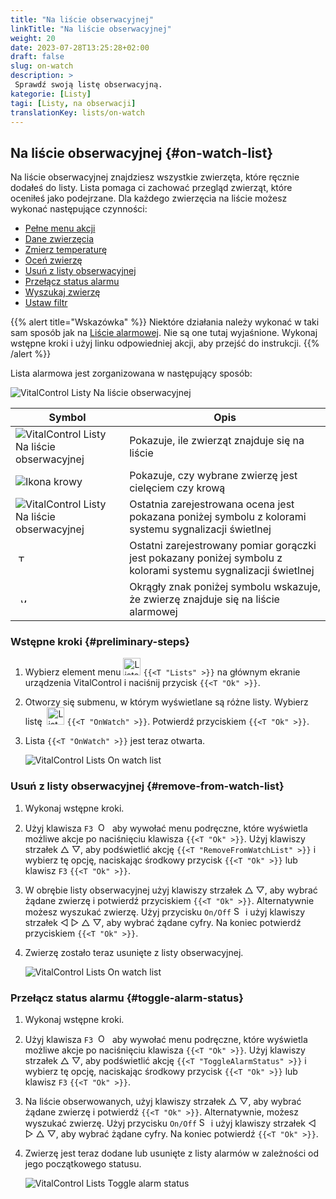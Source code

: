 ```yaml
---
title: "Na liście obserwacyjnej"
linkTitle: "Na liście obserwacyjnej"
weight: 20
date: 2023-07-28T13:25:28+02:00
draft: false
slug: on-watch
description: >
 Sprawdź swoją listę obserwacyjną.
kategorie: [Listy]
tagi: [Listy, na obserwacji]
translationKey: lists/on-watch
---
```

## Na liście obserwacyjnej {#on-watch-list}

Na liście obserwacyjnej znajdziesz wszystkie zwierzęta, które ręcznie dodałeś do listy. Lista pomaga ci zachować przegląd zwierząt, które oceniłeś jako podejrzane. Dla każdego zwierzęcia na liście możesz wykonać następujące czynności:

- [Pełne menu akcji](../alarm/#full-action-menu)
- [Dane zwierzęcia](../alarm/#animal-data)
- [Zmierz temperaturę](../alarm/#take-temperature)
- [Oceń zwierzę](../alarm/#rate-animal)
- [Usuń z listy obserwacyjnej](#remove-from-watch-list)
- [Przełącz status alarmu](#toggle-alarm-status)
- [Wyszukaj zwierzę](../alarm/#search-animal)
- [Ustaw filtr](../alarm/#set-filter)

{{% alert title="Wskazówka" %}}
Niektóre działania należy wykonać w taki sam sposób jak na [Liście alarmowej](../alarm). Nie są one tutaj wyjaśnione. Wykonaj wstępne kroki i użyj linku odpowiedniej akcji, aby przejść do instrukcji.
{{% /alert %}}

Lista alarmowa jest zorganizowana w następujący sposób:

   ![VitalControl Listy Na liście obserwacyjnej](../images/onwatchstructure.png "Struktura listy obserwacyjnej")

|Symbol   | Opis
|---------|-----
| ![VitalControl Listy Na liście obserwacyjnej](../images/kopf.png "Licznik wielkości stada") | Pokazuje, ile zwierząt znajduje się na liście
| ![Ikona krowy](../images/kopf2.png "Głowa krowy") | Pokazuje, czy wybrane zwierzę jest cielęciem czy krową
| ![VitalControl Listy Na liście obserwacyjnej](../images/auge.png "Ocena") | Ostatnia zarejestrowana ocena jest pokazana poniżej symbolu z kolorami systemu sygnalizacji świetlnej
| &nbsp;<img src="/icons/actions/temperature.svg" width="12" align="bottom" alt="Temperatura ciała" title="Temperatura ciała" /> | Ostatni zarejestrowany pomiar gorączki jest pokazany poniżej symbolu z kolorami systemu sygnalizacji świetlnej
| &nbsp;&nbsp;<img src="/icons/header/alarm.svg" width="8" align="bottom" alt="Wyświetl zwierzę na alarmie" title="Zwierzę na alarmie" /> | Okrągły znak poniżej symbolu wskazuje, że zwierzę znajduje się na liście alarmowej

### Wstępne kroki {#preliminary-steps}

1. Wybierz element menu <img src="/icons/main/lists.svg" width="28" align="bottom" alt="Lists" /> `{{<T "Lists" >}}` na głównym ekranie urządzenia VitalControl i naciśnij przycisk `{{<T "Ok" >}}`.

2. Otworzy się submenu, w którym wyświetlane są różne listy. Wybierz listę &nbsp;<img src="/icons/lists/onwatch.svg" width="28" align="bottom" alt="List 'On watch'" /> `{{<T "OnWatch" >}}`. Potwierdź przyciskiem `{{<T "Ok" >}}`.

3. Lista `{{<T "OnWatch" >}}` jest teraz otwarta.

   ![VitalControl Lists On watch list](../images/firststeps2.png "Preliminary Steps")

### Usuń z listy obserwacyjnej {#remove-from-watch-list}

1. Wykonaj wstępne kroki.

2. Użyj klawisza `F3` &nbsp;<img src="/icons/footer/open-popup.svg" width="15" align="bottom" alt="Open popup" />&nbsp; aby wywołać menu podręczne, które wyświetla możliwe akcje po naciśnięciu klawisza `{{<T "Ok" >}}`. Użyj klawiszy strzałek △ ▽, aby podświetlić akcję `{{<T "RemoveFromWatchList" >}}` i wybierz tę opcję, naciskając środkowy przycisk `{{<T "Ok" >}}` lub klawisz `F3` `{{<T "Ok" >}}`.

3. W obrębie listy obserwacyjnej użyj klawiszy strzałek △ ▽, aby wybrać żądane zwierzę i potwierdź przyciskiem `{{<T "Ok" >}}`. Alternatywnie możesz wyszukać zwierzę. Użyj przycisku `On/Off` <img src="/icons/footer/search.svg" width="15" align="bottom" alt="Search" /> i użyj klawiszy strzałek ◁ ▷ △ ▽, aby wybrać żądane cyfry. Na koniec potwierdź przyciskiem `{{<T "Ok" >}}`.

4. Zwierzę zostało teraz usunięte z listy obserwacyjnej.

   ![VitalControl Lists On watch list](../images/remove.png "Remove from watch list")

### Przełącz status alarmu {#toggle-alarm-status}

1. Wykonaj wstępne kroki.

2. Użyj klawisza `F3` &nbsp;<img src="/icons/footer/open-popup.svg" width="15" align="bottom" alt="Open popup" />&nbsp; aby wywołać menu podręczne, które wyświetla możliwe akcje po naciśnięciu klawisza `{{<T "Ok" >}}`. Użyj klawiszy strzałek △ ▽, aby podświetlić akcję `{{<T "ToggleAlarmStatus" >}}` i wybierz tę opcję, naciskając środkowy przycisk `{{<T "Ok" >}}` lub klawisz `F3` `{{<T "Ok" >}}`.


3. Na liście obserwowanych, użyj klawiszy strzałek △ ▽, aby wybrać żądane zwierzę i potwierdź `{{<T "Ok" >}}`. Alternatywnie, możesz wyszukać zwierzę. Użyj przycisku `On/Off` <img src="/icons/footer/search.svg" width="15" align="bottom" alt="Search" /> i użyj klawiszy strzałek ◁ ▷ △ ▽, aby wybrać żądane cyfry. Na koniec potwierdź `{{<T "Ok" >}}`.

4. Zwierzę jest teraz dodane lub usunięte z listy alarmów w zależności od jego początkowego statusu.

   ![VitalControl Lists Toggle alarm status](../images/alarmstatus.png "Toggle alarm status")
